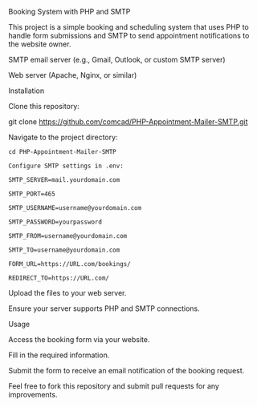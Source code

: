 Booking System with PHP and SMTP

This project is a simple booking and scheduling system that uses PHP to handle form submissions and SMTP to send appointment notifications to the website owner.


SMTP email server (e.g., Gmail, Outlook, or custom SMTP server)

Web server (Apache, Nginx, or similar)

Installation

Clone this repository:

git clone https://github.com/comcad/PHP-Appointment-Mailer-SMTP.git

Navigate to the project directory:
```
cd PHP-Appointment-Mailer-SMTP

Configure SMTP settings in .env:

SMTP_SERVER=mail.yourdomain.com

SMTP_PORT=465

SMTP_USERNAME=username@yourdomain.com

SMTP_PASSWORD=yourpassword

SMTP_FROM=username@yourdomain.com

SMTP_TO=username@yourdomain.com

FORM_URL=https://URL.com/bookings/

REDIRECT_TO=https://URL.com/
```
Upload the files to your web server.

Ensure your server supports PHP and SMTP connections.

Usage

Access the booking form via your website.

Fill in the required information.

Submit the form to receive an email notification of the booking request.

Feel free to fork this repository and submit pull requests for any improvements.
